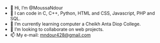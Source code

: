 - 👋 Hi, I’m @MoussaNdour
- 👀 I can code in C, C++, Python, HTML and CSS, Javascript, PHP and SQL.
- 🌱 I’m currently learning computer a Cheikh Anta Diop College.
- 💞️ I’m looking to collaborate on web projects.
- 📫 My e-mail: mndour428@gmail.com 

<!---
MoussaNdour/MoussaNdour is a ✨ special ✨ repository because its `README.md` (this file) appears on your GitHub profile.
You can click the Preview link to take a look at your changes.
--->
